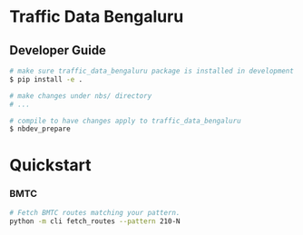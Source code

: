 # Traffic Data Bengaluru


<!-- WARNING: THIS FILE WAS AUTOGENERATED! DO NOT EDIT! -->

## Developer Guide

``` sh
# make sure traffic_data_bengaluru package is installed in development mode
$ pip install -e .

# make changes under nbs/ directory
# ...

# compile to have changes apply to traffic_data_bengaluru
$ nbdev_prepare
```

# Quickstart

### BMTC

``` bash
# Fetch BMTC routes matching your pattern.
python -m cli fetch_routes --pattern 210-N
```
